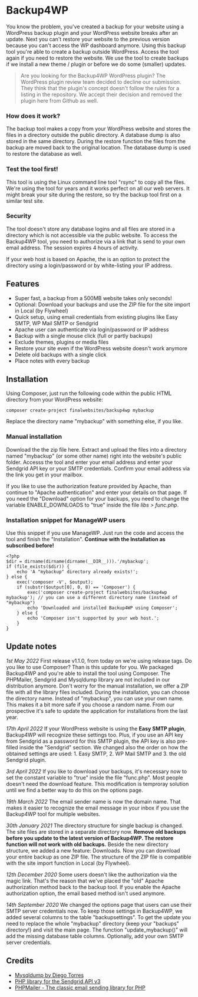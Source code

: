 # Backup4WP

You know the problem, you've created a backup for your website using a WordPress backup plugin and your WordPress website breaks after an update. Next you can't restore your website to the previous version because you can't access the WP dashboard anymore.
Using this backup tool you're able to create a backup outside WordPress. Access the tool again if you need to restore the website. We use the tool to create backups if we install a new theme / plugin or before we do some (smaller) updates.

> Are you looking for the Backup4WP WordPress plugin? The WordPress plugin review team decided to decline our submission. They think that the plugin's concept doesn't follow the rules for a listing in the repository. We accept their decision and removed the plugin here from Github as well.

### How does it work?
The backup tool makes a copy from your WordPress website and stores the files in a directory outside the public directory. A database dump is also stored in the same directory. During the restore function the files from the backup are moved back to the original location. The database dump is used to restore the database as well.

### Test the tool first!
This tool is using the Linux command line tool "rsync" to copy all the files. We're using the tool for years and it works perfect on all our web servers. It might break your site during the restore, so try the backup tool first on a similar test site.

### Security
The tool doesn't store any database logins and all files are stored in a directory which is not accessible via the public website. To access the Backup4WP tool, you need to authorize via a link that is send to your own email address. The session expires 4 hours of activity.

If your web host is based on Apache, the is an option to protect the directory using a login/password or by white-listing your IP address.

## Features
* Super fast, a backup from a 500MB website takes only seconds!
* Optional: Download your backups and use the ZIP file for the site import in Local (by Flywheel)
* Quick setup, using email credentials from existing plugins like Easy SMTP, WP Mail SMTP or Sendgrid
* Apache user can authenticate via login/password or IP address
* Backup with a single mouse click (full or partly backups)
* Exclude themes, plugins or media files
* Restore your site even if the WordPress website doesn't work anymore
* Delete old backups with a single click
* Place notes with every backup

## Installation

Using Composer, just run the following code within the public HTML directory from your WordPress website:

```
composer create-project finalwebsites/backup4wp mybackup
```

Replace the directory name "mybackup" with something else, if you like.

### Manual installation

Download the the zip file here. Extract and upload the files into a directory named "mybackup" (or some other name) right into the website's public folder. Accesss the tool and enter your email address and enter your Sendgrid API key or your SMTP credentials. Confirm your email address via the link you get in your mailbox.

If you like to use the authorization feature provided by Apache, than continue to "Apache authentication" and enter your details on that page. If you need the "Download" option for your backups, you need to change the variable ENABLE_DOWNLOADS to "true" inside the file *libs > func.php*.

### Installation snippet for ManageWP users

Use this snippet if you use ManageWP. Just run the code and access the tool and finish the "Installation". **Continue with the Installation as subscribed before!**

    <?php
    $dir = dirname(dirname(dirname(__DIR__))).'/mybackup';
    if (file_exists($dir)) {
    	echo 'A "mybackup" directory already exists!';
    } else {
        exec('composer -V', $output);
        if (substr($output[0], 0, 8) == 'Composer') {
    		exec('composer create-project finalwebsites/backup4wp mybackup'); // you can use a different directory name (instead of "mybackup")
            echo 'Downloaded and installed Backup4WP using Composer';
    	} else {
    		echo 'Composer isn't supported by your web host.';
    	}
    }


## Update notes

*1st May 2022*
First release v1.1.0, from today on we're using release tags. Do you like to use Composer? Than is this update for you. We packaged Backup4WP and you're able to install the tool using Composer. The PHPMailer, Sendgrid and Mysqldump library are not included in our distribution anymore. Don't worry for the manual installation, we offer a ZIP file with all the library files included. During the installation, you can choose the directory name. Instead of "mybackup", you can use your own name. This makes it a bit more safe if you choose a random name. From our prospective it's safe to update the application for  installations from the last year.

*17th April 2022*
If your WordPress website is using the **Easy SMTP plugin**, Backup4WP will recognize these settings too. Plus, if you use an API key from Sendgrid as a password for this SMTP plugin, the API key is also pre-filled inside the "Sendgrid" section. We changed also the order on how the obtained settings are used: 1. Easy SMTP, 2. WP Mail SMTP and 3. the old Sendgrid plugin.

*3rd April 2022*
If you like to download your backups, it's necessary now to set the constant variable to "true" inside the file "func.php". Most people doesn't need the download feature. This modification is temproray solution until we find a better way to do this on the options page.

*19th March 2022*
The email sender name is now the domain name. That makes it easier to recognize the email message in your inbox if you use the Backup4WP tool for multiple websites.

*30th January 2021*
The directory structure for single backup is changed. The site files are stored in a separate directory now. **Remove old backups before you update to the latest version of Backup4WP. The restore function will not work with old backups.** Beside the new directory structure, we added a new feature: Downloads. Now you can download your entire backup as one ZIP file. The structure of the ZIP file is compatible with the site import function in Local (by Flywheel).

*12th December 2020*
Some users doesn't like the authorization via the magic link. That's the reason that we've placed the "old" Apache authorization method back to the backup tool. If you enable the Apache authorization option, the email based method isn't used anymore.

*14th September 2020*
We changed the options page that users can use their SMTP server credentials now. To keep those settings in Backup4WP, we added several columns to the table "backupsettings". To get the update you need to replace the whole "mybackup" directory (keep your "backups" directory!) and visit the main page. The function "update_mybackup()" will add the missing database table columns. Optionally, add your own SMTP server credentials.

## Credits
* [Mysqldump by Diego Torres](https://github.com/ifsnop/mysqldump-php)
* [PHP library for the Sendgrid API v3](https://github.com/sendgrid/sendgrid-php/)
* [PHPMailer - The classic email sending library for PHP](https://github.com/PHPMailer/PHPMailer)
